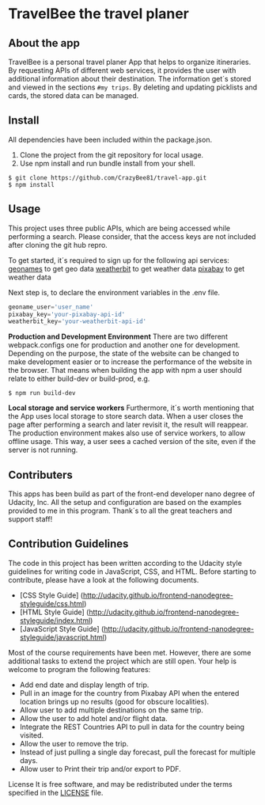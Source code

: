 # TravelBee the travel planer

## About the app
TravelBee is a personal travel planer App that helps to organize itineraries. By requesting APIs of different web services, it provides the user with additional information about their destination. The information get´s stored and viewed in the sections `#my trips`. By deleting and updating picklists and cards, the stored data can be managed.

## Install
All dependencies have been included within the package.json.

1. Clone the project from the git repository for local usage.
2. Use npm install and run bundle install from your shell. 

```shell
$ git clone https://github.com/CrazyBee81/travel-app.git
$ npm install 
```
## Usage

This project uses three public APIs, which are being accessed while performing a search. Please consider, that the access keys are not included after cloning the git hub repro.

To get started, it´s required to sign up for the following api services:
[geonames](http://www.geonames.org/export/web-services.html) to get geo data
[weatherbit](https://www.weatherbit.io/account/create) to get weather data
[pixabay](https://pixabay.com/api/docs/) to get weather data

Next step is, to declare the environment variables in the .env file.

```javascript
geoname_user='user_name'
pixabay_key='your-pixabay-api-id'
weatherbit_key='your-weatherbit-api-id'
```

**Production and Development Environment**
There are two different webpack.configs one for production and another one for development. Depending on the purpose, the state of the website can be changed to make development easier or to increase the performance of the website in the browser. That means when building the app with npm a user should relate to either build-dev or build-prod, e.g. 

```shell
$ npm run build-dev
```

**Local storage and service workers**
Furthermore, it´s worth mentioning that the App uses local storage to store search data. When a user closes the page after performing a search and later revisit it, the result will reappear. The production environment makes also use of service workers, to allow offline usage. This way, a user sees a cached version of the site, even if the server is not running.  

## Contributers
This apps has been build as part of the front-end developer nano degree of  Udacity, Inc. All the setup and configuration are based on the examples provided to me in this program.  Thank´s to all the great teachers and support staff!

## Contribution Guidelines
The code in this project has been written according to the Udacity style guidelines for writing code in JavaScript, CSS, and HTML. Before starting to contribute, please have a look at the following documents.

- [CSS Style Guide] (http://udacity.github.io/frontend-nanodegree-styleguide/css.html)
- [HTML Style Guide] (http://udacity.github.io/frontend-nanodegree-styleguide/index.html)
- [JavaScript Style Guide] (http://udacity.github.io/frontend-nanodegree-styleguide/javascript.html)

Most of the course requirements have been met. However, there are some additional tasks to extend the project which are still open. Your help is welcome to program the following features:
- Add end date and display length of trip.
- Pull in an image for the country from Pixabay API when the entered location brings up no results (good for obscure localities).
- Allow user to add multiple destinations on the same trip.
- Allow the user to add hotel and/or flight data.
- Integrate the REST Countries API to pull in data for the country being visited.
- Allow the user to remove the trip.
- Instead of just pulling a single day forecast, pull the forecast for multiple days.
- Allow user to Print their trip and/or export to PDF.

License
It is free software, and may be redistributed under the terms specified in the [LICENSE](https://github.com/CrazyBee81/travel-app/blob/main/LICENSE) file.
